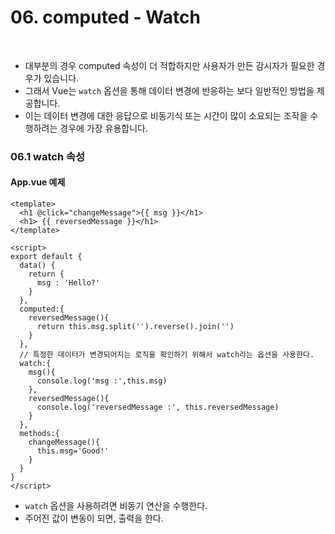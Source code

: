 # 06. computed - Watch

<br/>

- 대부분의 경우 computed 속성이 더 적합하지만 사용자가 만든 감시자가 필요한 경우가 있습니다. 
- 그래서 Vue는 `watch` 옵션을 통해 데이터 변경에 반응하는 보다 일반적인 방법을 제공합니다. 
- 이는 데이터 변경에 대한 응답으로 비동기식 또는 시간이 많이 소요되는 조작을 수행하려는 경우에 가장 유용합니다.

### 06.1 watch 속성

#### App.vue 예제

```vue
<template>
  <h1 @click="changeMessage">{{ msg }}</h1>
  <h1> {{ reversedMessage }}</h1>
</template>

<script>
export default {
  data() {
    return {
      msg : 'Hello?'
    }
  },
  computed:{
    reversedMessage(){
      return this.msg.split('').reverse().join('')
    }
  },
  // 특정한 데이터가 변경되어지는 로직을 확인하기 위해서 watch라는 옵션을 사용한다.
  watch:{
    msg(){
      console.log('msg :',this.msg)
    },
    reversedMessage(){
      console.log('reversedMessage :', this.reversedMessage)
    }
  },
  methods:{
    changeMessage(){
      this.msg='Good!'
    }
  }
}
</script>
```

- `watch` 옵션을 사용하려면 비동기 연산을 수행한다. 
- 주어진 값이 변동이 되면, 출력을 한다.
